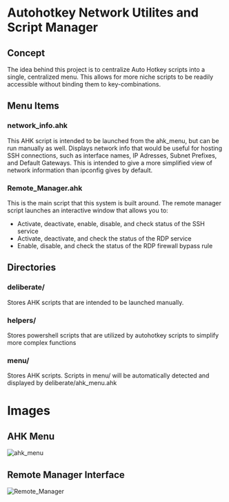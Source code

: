 # Autohotkey Network Utilites and Script Manager

## Concept
The idea behind this project is to centralize Auto Hotkey scripts into a single, centralized menu. This allows for more niche scripts to be readily accessible without binding them to key-combinations.

## Menu Items
### network_info.ahk
This AHK script is intended to be launched from the ahk_menu, but can be run manually as well. Displays network info that would be useful for hosting SSH connections, such as interface names, IP Adresses, Subnet Prefixes, and Default Gateways. This is intended to give a more simplified view of network information than ipconfig gives by default.

### Remote_Manager.ahk
This is the main script that this system is built around. The remote manager script launches an interactive window that allows you to:
- Activate, deactivate, enable, disable, and check status of the SSH service
- Activate, deactivate, and check the status of the RDP service
- Enable, disable, and check the status of the RDP firewall bypass rule
## Directories

### deliberate/
Stores AHK scripts that are intended to be launched manually.

### helpers/
Stores powershell scripts that are utilized by autohotkey scripts to simplify more complex functions

### menu/
Stores AHK scripts. Scripts in menu/ will be automatically detected and displayed by deliberate/ahk_menu.ahk

# Images
## AHK Menu
![ahk_menu](https://user-images.githubusercontent.com/30155130/154776872-a41d4e05-ab66-497e-8294-433f34b5c89b.png)
## Remote Manager Interface
![Remote_Manager](https://user-images.githubusercontent.com/30155130/154776876-dc1e146d-3f72-4803-b8c4-92d8b7b0f028.png)
